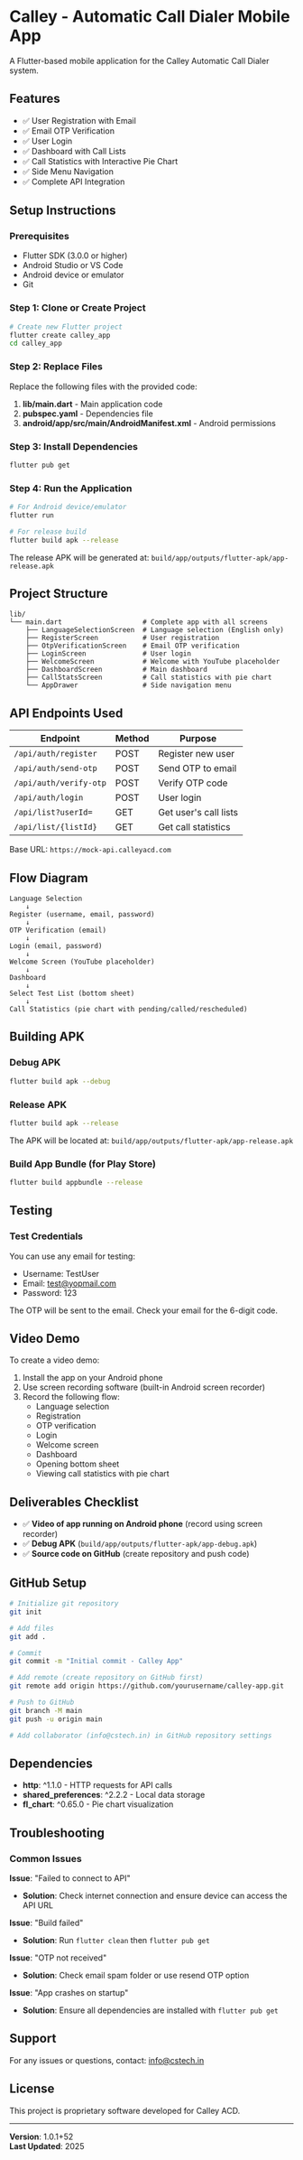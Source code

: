 # Calley - Automatic Call Dialer Mobile App

A Flutter-based mobile application for the Calley Automatic Call Dialer system.

## Features

- ✅ User Registration with Email
- ✅ Email OTP Verification
- ✅ User Login
- ✅ Dashboard with Call Lists
- ✅ Call Statistics with Interactive Pie Chart
- ✅ Side Menu Navigation
- ✅ Complete API Integration

## Setup Instructions

### Prerequisites

- Flutter SDK (3.0.0 or higher)
- Android Studio or VS Code
- Android device or emulator
- Git

### Step 1: Clone or Create Project

```bash
# Create new Flutter project
flutter create calley_app
cd calley_app
```

### Step 2: Replace Files

Replace the following files with the provided code:

1. **lib/main.dart** - Main application code
2. **pubspec.yaml** - Dependencies file
3. **android/app/src/main/AndroidManifest.xml** - Android permissions

### Step 3: Install Dependencies

```bash
flutter pub get
```

### Step 4: Run the Application

```bash
# For Android device/emulator
flutter run

# For release build
flutter build apk --release
```

The release APK will be generated at: `build/app/outputs/flutter-apk/app-release.apk`

## Project Structure

```
lib/
└── main.dart                    # Complete app with all screens
    ├── LanguageSelectionScreen  # Language selection (English only)
    ├── RegisterScreen           # User registration
    ├── OtpVerificationScreen    # Email OTP verification
    ├── LoginScreen              # User login
    ├── WelcomeScreen            # Welcome with YouTube placeholder
    ├── DashboardScreen          # Main dashboard
    ├── CallStatsScreen          # Call statistics with pie chart
    └── AppDrawer                # Side navigation menu
```

## API Endpoints Used

| Endpoint | Method | Purpose |
|----------|--------|---------|
| `/api/auth/register` | POST | Register new user |
| `/api/auth/send-otp` | POST | Send OTP to email |
| `/api/auth/verify-otp` | POST | Verify OTP code |
| `/api/auth/login` | POST | User login |
| `/api/list?userId=` | GET | Get user's call lists |
| `/api/list/{listId}` | GET | Get call statistics |

Base URL: `https://mock-api.calleyacd.com`

## Flow Diagram

```
Language Selection
    ↓
Register (username, email, password)
    ↓
OTP Verification (email)
    ↓
Login (email, password)
    ↓
Welcome Screen (YouTube placeholder)
    ↓
Dashboard
    ↓
Select Test List (bottom sheet)
    ↓
Call Statistics (pie chart with pending/called/rescheduled)
```

## Building APK

### Debug APK
```bash
flutter build apk --debug
```

### Release APK
```bash
flutter build apk --release
```

The APK will be located at: `build/app/outputs/flutter-apk/app-release.apk`

### Build App Bundle (for Play Store)
```bash
flutter build appbundle --release
```

## Testing

### Test Credentials

You can use any email for testing:
- Username: TestUser
- Email: test@yopmail.com
- Password: 123

The OTP will be sent to the email. Check your email for the 6-digit code.

## Video Demo

To create a video demo:

1. Install the app on your Android phone
2. Use screen recording software (built-in Android screen recorder)
3. Record the following flow:
   - Language selection
   - Registration
   - OTP verification
   - Login
   - Welcome screen
   - Dashboard
   - Opening bottom sheet
   - Viewing call statistics with pie chart

## Deliverables Checklist

- ✅ **Video of app running on Android phone** (record using screen recorder)
- ✅ **Debug APK** (`build/app/outputs/flutter-apk/app-debug.apk`)
- ✅ **Source code on GitHub** (create repository and push code)

## GitHub Setup

```bash
# Initialize git repository
git init

# Add files
git add .

# Commit
git commit -m "Initial commit - Calley App"

# Add remote (create repository on GitHub first)
git remote add origin https://github.com/yourusername/calley-app.git

# Push to GitHub
git branch -M main
git push -u origin main

# Add collaborator (info@cstech.in) in GitHub repository settings
```

## Dependencies

- **http**: ^1.1.0 - HTTP requests for API calls
- **shared_preferences**: ^2.2.2 - Local data storage
- **fl_chart**: ^0.65.0 - Pie chart visualization

## Troubleshooting

### Common Issues

**Issue**: "Failed to connect to API"
- **Solution**: Check internet connection and ensure device can access the API URL

**Issue**: "Build failed"
- **Solution**: Run `flutter clean` then `flutter pub get`

**Issue**: "OTP not received"
- **Solution**: Check email spam folder or use resend OTP option

**Issue**: "App crashes on startup"
- **Solution**: Ensure all dependencies are installed with `flutter pub get`

## Support

For any issues or questions, contact: info@cstech.in

## License

This project is proprietary software developed for Calley ACD.

---

**Version**: 1.0.1+52  
**Last Updated**: 2025